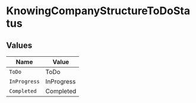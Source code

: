 # KnowingCompanyStructureToDoStatus


## Values

| Name         | Value        |
| ------------ | ------------ |
| `ToDo`       | ToDo         |
| `InProgress` | InProgress   |
| `Completed`  | Completed    |